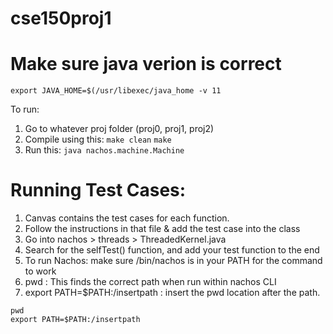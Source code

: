 # cse150proj1

# Make sure java verion is correct
```export JAVA_HOME=$(/usr/libexec/java_home -v 11```

To run:
1. Go to whatever proj folder (proj0, proj1, proj2)
2. Compile using this:
```make clean```
```make```
4. Run this:
```java nachos.machine.Machine```

# Running Test Cases: 
1. Canvas contains the test cases for each function. 
2. Follow the instructions in that file & add the test case into the class
3. Go into nachos > threads > ThreadedKernel.java
4. Search for the selfTest() function, and add your test function to the end
5. To run Nachos: make sure /bin/nachos is in your PATH for the command to work
6. pwd : This finds the correct path when run within nachos CLI
7. export PATH=$PATH:/insertpath : insert the pwd location after the path.
```
pwd     
export PATH=$PATH:/insertpath      
```



